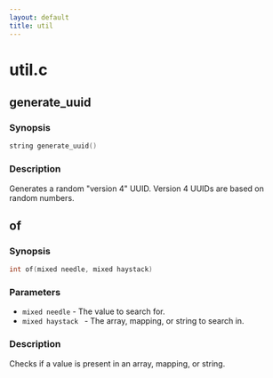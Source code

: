 ```yaml
---
layout: default
title: util
---
```

# util.c

## generate_uuid

### Synopsis

```c
string generate_uuid()
```

### Description

Generates a random "version 4" UUID. Version 4 UUIDs are based
on random numbers.

## of

### Synopsis

```c
int of(mixed needle, mixed haystack)
```

### Parameters

* `mixed needle` - The value to search for.
* `mixed haystack ` - The array, mapping, or string to search in.

### Description

Checks if a value is present in an array, mapping, or string.

